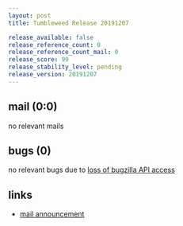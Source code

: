 ```yaml
---
layout: post
title: Tumbleweed Release 20191207

release_available: false
release_reference_count: 0
release_reference_count_mail: 0
release_score: 99
release_stability_level: pending
release_version: 20191207
---
```


## mail (0:0)

no relevant mails

## bugs (0)

<!--more-->

no relevant bugs due to [loss of bugzilla API access](https://bugzilla.opensuse.org/show_bug.cgi?id=1157722)



## links

- [mail announcement](https://lists.opensuse.org/opensuse-factory/2019-12/msg00058.html)
